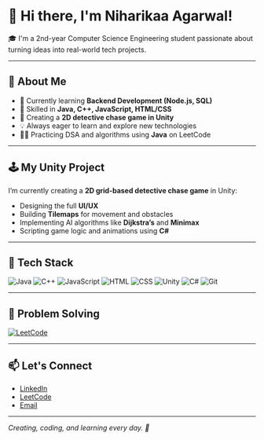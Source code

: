 # 👋 Hi there, I'm Niharikaa Agarwal!

🎓 I'm a 2nd-year Computer Science Engineering student passionate about turning ideas into real-world tech projects.

---

## 🚀 About Me

- 🌱 Currently learning **Backend Development (Node.js, SQL)**
- 🔧 Skilled in **Java, C++, JavaScript, HTML/CSS**
- 👾 Creating a **2D detective chase game in Unity**
- 💡 Always eager to learn and explore new technologies
- 👩‍💻 Practicing DSA and algorithms using **Java** on LeetCode

---

## 🕹️ My Unity Project

I’m currently creating a **2D grid-based detective chase game** in Unity:

- Designing the full **UI/UX**
- Building **Tilemaps** for movement and obstacles
- Implementing AI algorithms like **Dijkstra’s** and **Minimax**
- Scripting game logic and animations using **C#**

---

## 📌 Tech Stack

![Java](https://img.shields.io/badge/-Java-orange?logo=java&logoColor=white)
![C++](https://img.shields.io/badge/-C++-00599C?logo=c%2B%2B&logoColor=white)
![JavaScript](https://img.shields.io/badge/-JavaScript-F7DF1E?logo=javascript&logoColor=black)
![HTML](https://img.shields.io/badge/-HTML5-E34F26?logo=html5&logoColor=white)
![CSS](https://img.shields.io/badge/-CSS3-1572B6?logo=css3&logoColor=white)
![Unity](https://img.shields.io/badge/-Unity-000000?logo=unity&logoColor=white)
![C#](https://img.shields.io/badge/-C%23-239120?logo=c-sharp&logoColor=white)
![Git](https://img.shields.io/badge/-Git-F05032?logo=git&logoColor=white)

---

## 🧠 Problem Solving

[![LeetCode](https://img.shields.io/badge/LeetCode-Visit_My_Profile-orange)](https://leetcode.com/u/Niharikaa_agarwal/)

---

## 📫 Let's Connect

- [LinkedIn](https://www.linkedin.com/in/niharikaa-agarwal-b74659306/)
- [LeetCode](https://leetcode.com/u/Niharikaa_agarwal/)
- [Email](mailto:aggl.niharikaa@gmail.com)

---

*Creating, coding, and learning every day. 🚀*

